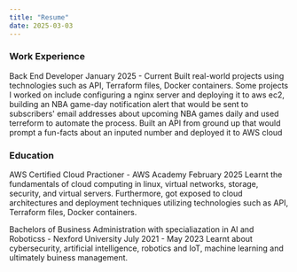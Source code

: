 ```yaml
---
title: "Resume"
date: 2025-03-03
---
```

### Work Experience
Back End Developer
January 2025 - Current
Built real-world projects using technologies such as API, Terraform files, Docker containers. Some projects I worked on include configuring a nginx server and deploying it to aws ec2, building an NBA game-day notification alert that would be sent to subscribers' email addresses about upcoming NBA games daily and used terreform to automate the process. Built an API from ground up that would prompt a fun-facts about an inputed number and deployed it to AWS cloud

### Education
AWS Certified Cloud Practioner - AWS Academy
February 2025
Learnt the fundamentals of cloud computing in linux, virtual networks, storage, security, and virtual servers. Furthermore, got exposed to cloud architectures and deployment techniques utilizing technologies such as API, Terraform files, Docker containers.

Bachelors of Business Administration with specialiazation in AI and Roboticss - Nexford University
July 2021 - May 2023
Learnt about cybersecurity, artificial intelligence, robotics and IoT, machine learning and ultimately buiness management.
